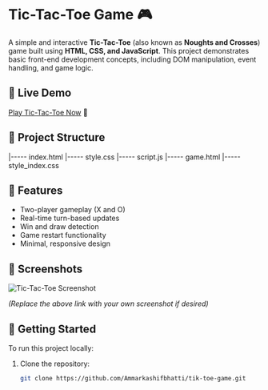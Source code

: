 # Tic-Tac-Toe Game 🎮

A simple and interactive **Tic-Tac-Toe** (also known as **Noughts and Crosses**) game built using **HTML, CSS, and JavaScript**. This project demonstrates basic front-end development concepts, including DOM manipulation, event handling, and game logic.

## 🔗 Live Demo

[Play Tic-Tac-Toe Now](https://tick-tack-toe-web.netlify.app/) 🚀

## 📂 Project Structure
|----- index.html
|----- style.css
|----- script.js
|----- game.html
|----- style_index.css


## 🧠 Features

- Two-player gameplay (X and O)
- Real-time turn-based updates
- Win and draw detection
- Game restart functionality
- Minimal, responsive design

## 📸 Screenshots

![Tic-Tac-Toe Screenshot](https://user-images.githubusercontent.com/your-screenshot-url.png)

*(Replace the above link with your own screenshot if desired)*

## 🚀 Getting Started

To run this project locally:

1. Clone the repository:
   ```bash
   git clone https://github.com/Ammarkashifbhatti/tik-toe-game.git

